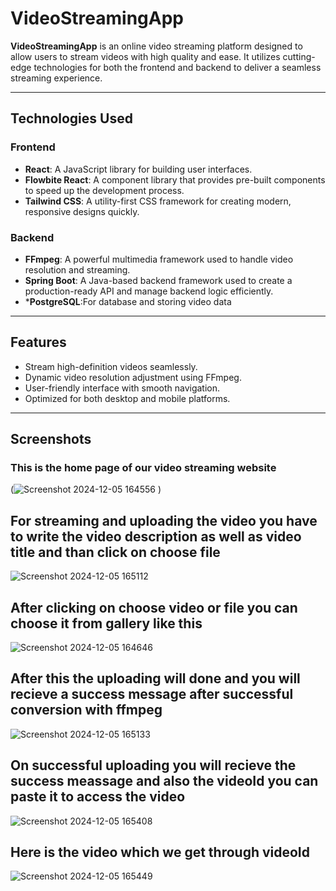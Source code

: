 # VideoStreamingApp

**VideoStreamingApp** is an online video streaming platform designed to allow users to stream videos with high quality and ease. It utilizes cutting-edge technologies for both the frontend and backend to deliver a seamless streaming experience.

---

## Technologies Used

### Frontend
- **React**: A JavaScript library for building user interfaces.
- **Flowbite React**: A component library that provides pre-built components to speed up the development process.
- **Tailwind CSS**: A utility-first CSS framework for creating modern, responsive designs quickly.

### Backend
- **FFmpeg**: A powerful multimedia framework used to handle video resolution and streaming.
- **Spring Boot**: A Java-based backend framework used to create a production-ready API and manage backend logic efficiently.
- ***PostgreSQL**:For database and storing video data

---

## Features
- Stream high-definition videos seamlessly.
- Dynamic video resolution adjustment using FFmpeg.
- User-friendly interface with smooth navigation.
- Optimized for both desktop and mobile platforms.

---
## Screenshots
### This is the home page of our video streaming website
(![Screenshot 2024-12-05 164556](https://github.com/user-attachments/assets/148d5196-9fce-416d-881d-2365d6b0b478)
)
## For streaming and uploading the video you have to write the video description as well as video title and than click on choose file
![Screenshot 2024-12-05 165112](https://github.com/user-attachments/assets/1f573c83-3541-49f7-a190-3b7c96350b00)
## After clicking on choose video or file you can choose it from gallery like this 
![Screenshot 2024-12-05 164646](https://github.com/user-attachments/assets/7693c59f-398e-4aec-a342-b5e901451f92)
## After this the uploading will done and you will recieve a success message after successful conversion with ffmpeg
![Screenshot 2024-12-05 165133](https://github.com/user-attachments/assets/ed3076c9-8b9e-4b49-894f-a5d0682ccc91)
## On successful  uploading you will recieve the success meassage and also the videoId you can paste it to access the video
![Screenshot 2024-12-05 165408](https://github.com/user-attachments/assets/5926f5b0-d58c-4d7a-90c7-43d88079e892)
## Here is the video which we get through videoId
![Screenshot 2024-12-05 165449](https://github.com/user-attachments/assets/32386e80-787e-431f-b091-cf43c3528558)







